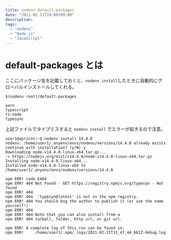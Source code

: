 ```yaml
---
title: nodenv default-packages
date: "2021-02-21T19:00+09:00"
description:
tags:
  - "nodenv"
  - "Node.js"
  - "JavaScript"
---
```


# default-packages とは

ここにパッケージ名を記載しておくと、```nodenv install```したときに自動的にグローバルインストールしてくれる。

```$(nodenv root)/default-packages```

```
yarn
typescript
ts-node
typesync
```

上記ファイルでタイプミスすると ```nodenv install``` でエラーが起きるので注意。

```
user1@apricot:~$ nodenv install 14.4.0
nodenv: /home/user1/.anyenv/envs/nodenv/versions/14.4.0 already exists
continue with installation? (y/N) y
Downloading node-v14.4.0-linux-x64.tar.gz...
-> https://nodejs.org/dist/v14.4.0/node-v14.4.0-linux-x64.tar.gz
Installing node-v14.4.0-linux-x64...
Installed node-v14.4.0-linux-x64 to /home/user1/.anyenv/envs/nodenv/versions/14.4.0

npm ERR! code E404
npm ERR! 404 Not Found - GET https://registry.npmjs.org/typesyn - Not found
npm ERR! 404
npm ERR! 404  'typesyn@latest' is not in the npm registry.
npm ERR! 404 You should bug the author to publish it (or use the name yourself!)
npm ERR! 404
npm ERR! 404 Note that you can also install from a
npm ERR! 404 tarball, folder, http url, or git url.

npm ERR! A complete log of this run can be found in:
npm ERR!     /home/user1/.npm/_logs/2021-02-21T13_47_44_661Z-debug.log
```
